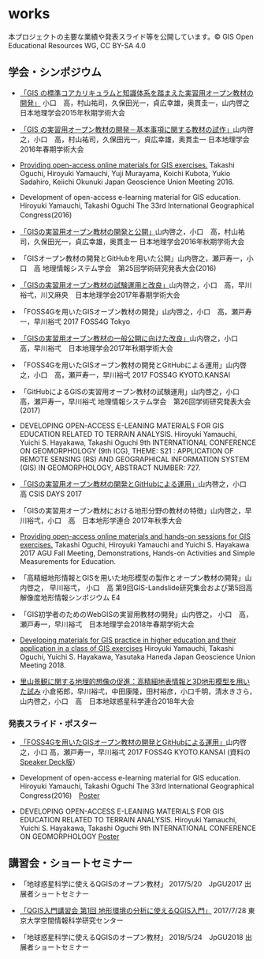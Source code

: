 # works
本プロジェクトの主要な業績や発表スライド等を公開しています。© GIS Open Educational Resources WG, CC BY-SA 4.0

## 学会・シンポジウム
- [「GIS の標準コアカリキュラムと知識体系を踏まえた実習用オープン教材の開発」](https://www.jstage.jst.go.jp/article/ajg/2015a/0/2015a_100168/_article/-char/ja/) 小口　高，村山祐司，久保田光一，貞広幸雄，奥貫圭一，山内啓之  日本地理学会2015年秋期学術大会

- [「GIS の実習用オープン教材の開発－基本事項に関する教材の試作」](https://www.jstage.jst.go.jp/article/ajg/2016s/0/2016s_100299/_article/-char/ja/)山内啓之，小口　高，村山祐司，久保田光一，貞広幸雄，奥貫圭一 日本地理学会2016年春期学術大会

- [Providing open-access online materials for GIS exercises.](https://confit.atlas.jp/guide/event/jpgu2016/subject/HTT09-P12/advanced) Takashi Oguchi, Hiroyuki Yamauchi, Yuji Murayama, Koichi Kubota, Yukio Sadahiro, Keiichi Okunuki Japan Geoscience Union Meeting 2016.

- Development of open-access e-learning material for GIS education. Hiroyuki Yamauchi, Takashi Oguchi The 33rd International Geographical Congress(2016)　

- [「GISの実習用オープン教材の開発と公開」](https://www.jstage.jst.go.jp/article/ajg/2016a/0/2016a_100108/_article/-char/ja/)山内啓之，小口　高，村山祐司，久保田光一，貞広幸雄，奥貫圭一 日本地理学会2016年秋期学術大会

- 「GISオープン教材の開発とGitHubを用いた公開」山内啓之，瀬戸寿一，小口　高 地理情報システム学会　第25回学術研究発表大会(2016)

- [「GISの実習用オープン教材の試験運用と改良」](https://www.jstage.jst.go.jp/article/ajg/2017s/0/2017s_100154/_article/-char/ja/)山内啓之，小口　高，早川裕弌，川又麻央　日本地理学会2017年春期学術大会

- 「FOSS4Gを用いたGISオープン教材の開発」山内啓之，小口　高，瀬戸寿一，早川裕弌 2017 FOSS4G Tokyo

- [「GISの実習用オープン教材の一般公開に向けた改良」](https://www.jstage.jst.go.jp/article/ajg/2017a/0/2017a_100081/_article/-char/ja/)山内啓之，小口　高，早川裕弌　日本地理学会2017年秋期学術大会

- 「FOSS4Gを用いたGISオープン教材の開発とGitHubによる運用」山内啓之，小口　高，瀬戸寿一，早川裕弌 2017 FOSS4G KYOTO.KANSAI

- 「GitHubによるGISの実習用オープン教材の試験運用」山内啓之，小口　高，瀬戸寿一，早川裕弌 地理情報システム学会　第26回学術研究発表大会(2017)

- DEVELOPING OPEN-ACCESS E-LEANING MATERIALS FOR GIS EDUCATION RELATED TO TERRAIN ANALYSIS. Hiroyuki Yamauchi, Yuichi S. Hayakawa, Takashi Oguchi 9th INTERNATIONAL CONFERENCE ON GEOMORPHOLOGY (9th ICG), THEME: S21 : APPLICATION OF REMOTE SENSING (RS) AND GEOGRAPHICAL INFORMATION SYSTEM (GIS) IN GEOMORPHOLOGY, ABSTRACT NUMBER: 727.

- [「GISの実習用オープン教材の開発とGitHubによる運用」](http://www.csis.u-tokyo.ac.jp/csisdays2017/program.html)山内啓之，小口　高 CSIS DAYS 2017

- 「GISの実習用オープン教材における地形分野の教材の特徴」山内啓之，早川裕弌，小口　高　日本地形学連合 2017年秋季大会

- [Providing open-access online materials and hands-on sessions for GIS exercises.](https://agu.confex.com/agu/fm17/preliminaryview.cgi/Paper234373.html) Takashi Oguchi, Hiroyuki Yamauchi and Yuichi S. Hayakawa 2017 AGU Fall Meeting, Demonstrations, Hands-on Activities and Simple Measurements for Education.

- 「高精細地形情報とGISを用いた地形模型の製作とオープン教材の開発」山内啓之， 早川裕弌， 小口　高 第9回GIS-Landslide研究集会および第5回高解像度地形情報シンポジウム E4

- 「GIS初学者のためのWebGISの実習用教材の開発」山内啓之， 小口　高，瀬戸寿一，早川裕弌　日本地理学会2018年春期学術大会

- [Developing materials for GIS practice in higher education and their application in a class of GIS exercises](https://confit.atlas.jp/guide/event/jpgu2018/subject/HTT15-06/advanced) Hiroyuki Yamauchi, Takashi Oguchi, Yuichi S. Hayakawa, Yasutaka Haneda Japan Geoscience Union Meeting 2018.

- [里山景観に関する地理的想像の促進：高精細地表情報と3D地形模型を用いた試み](https://confit.atlas.jp/guide/event/jpgu2018/subject/G04-P02/advanced) 小倉拓郎，早川裕弌，中田康隆，田村裕彦，小口千明，清水きさら，山内啓之，小口　高　日本地球惑星科学連合2018年大会


### 発表スライド・ポスター

- [「FOSS4Gを用いたGISオープン教材の開発とGitHubによる運用」](./slides/2017_foss4g_kansai_gis-oer.pdf)山内啓之，小口 高，瀬戸寿一，早川裕弌 2017 FOSS4G KYOTO.KANSAI (資料の[Speaker Deck版](https://speakerdeck.com/yamauchi/foss4gwoyong-itagisopunjiao-cai-falsekai-fa-togithubniyoruyun-yong-2017-foss4g-kyoto-dot-kansai)）

- Development of open-access e-learning material for GIS education. Hiroyuki Yamauchi, Takashi Oguchi The 33rd International Geographical Congress(2016)　[Poster](https://github.com/gis-oer/works/blob/master/poster_en/Development%20of%20open-access%20e-learning%20material%20for%20GIS%20education.pdf)

- DEVELOPING OPEN-ACCESS E-LEANING MATERIALS FOR GIS EDUCATION RELATED TO TERRAIN ANALYSIS. Hiroyuki Yamauchi, Yuichi S. Hayakawa, Takashi Oguchi 9th INTERNATIONAL CONFERENCE ON GEOMORPHOLOGY [Poster](https://github.com/gis-oer/works/blob/master/poster_en/Developing%20Open-access%20E-learning%20Materials%20for%20GIS%20Education%20Related%20to%20Terrain%20Analysis.pdf)


## 講習会・ショートセミナー

- 「地球惑星科学に使えるQGISのオープン教材」 2017/5/20　JpGU2017 出展者ショートセミナー

- [「QGIS入門講習会 第1回 地形環境の分析に使えるQGIS入門」](https://github.com/gis-oer/seminar/tree/master/2017_07_csis) 2017/7/28 東京大学空間情報科学研究センター

- 「地球惑星科学に使えるQGISのオープン教材」 2018/5/24　JpGU2018 出展者ショートセミナー
